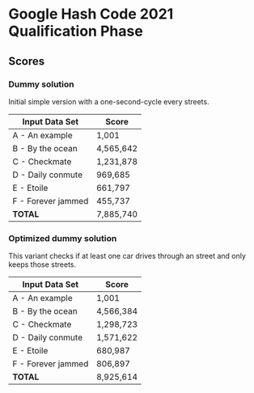 # Google Hash Code 2021 Qualification Phase

## Scores

### Dummy solution

Initial simple version with a one-second-cycle every streets.

| Input Data Set     | Score     |
|--------------------|-----------|
| A - An example     | 1,001     |
| B - By the ocean   | 4,565,642 |
| C - Checkmate      | 1,231,878 |
| D - Daily conmute  | 969,685   |
| E - Etoile         | 661,797   |
| F - Forever jammed | 455,737   |
| **TOTAL**          | 7,885,740 |

### Optimized dummy solution

This variant checks if at least one car drives through an street and only keeps those streets.

| Input Data Set     | Score     |
|--------------------|-----------|
| A - An example     | 1,001     |
| B - By the ocean   | 4,566,384 |
| C - Checkmate      | 1,298,723 |
| D - Daily conmute  | 1,571,622 |
| E - Etoile         | 680,987   |
| F - Forever jammed | 806,897   |
| **TOTAL**          | 8,925,614 |
